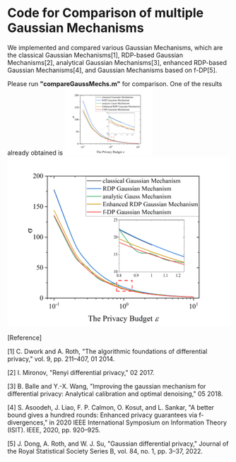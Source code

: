 # Code for Comparison of multiple Gaussian Mechanisms

We implemented and compared various Gaussian Mechanisms, which are the classical Gaussian Mechanisms[1], RDP-based Gaussian Mechanisms[2], analytical Gaussian Mechanisms[3], enhanced RDP-based Gaussian Mechanisms[4], and Gaussian Mechanisms based on f-DP[5].

Please run **"compareGaussMechs.m"** for comparison. One of the results already obtained is
<img src="https://github.com/imcjp/DPHTR/blob/main/GSMeches/compareResult.png" width="200"  alt="result"/><br/>
![image](https://github.com/imcjp/DPHTR/blob/main/GSMeches/compareResult.png)

[Reference]

[1] C. Dwork and A. Roth, "The algorithmic foundations of differential privacy," vol. 9, pp. 211–407, 01 2014.

[2] I. Mironov, "Renyi differential privacy," 02 2017.

[3] B. Balle and Y.-X. Wang, "Improving the gaussian mechanism for differential privacy: Analytical calibration and optimal denoising," 05 2018.

[4] S. Asoodeh, J. Liao, F. P. Calmon, O. Kosut, and L. Sankar, "A better bound gives a hundred rounds: Enhanced privacy guarantees via f-divergences," in 2020 IEEE International Symposium on Information Theory (ISIT). IEEE, 2020, pp. 920–925.

[5]  J. Dong, A. Roth, and W. J. Su, "Gaussian differential privacy," Journal of the Royal Statistical Society Series B, vol. 84, no. 1, pp. 3–37, 2022.
